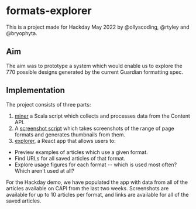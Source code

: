# formats-explorer

This is a project made for Hackday May 2022 by @ollyscoding, @rtyley and @bryophyta.

## Aim

The aim was to prototype a system which would enable us to explore the 770 possible designs 
generated by the current Guardian formatting spec.

## Implementation

The project consists of three parts:
1. [miner](https://github.com/guardian/formats-explorer/tree/main/miner) a Scala script 
which collects and processes data from the Content API.
3. A [screenshot script](https://github.com/guardian/formats-explorer/tree/main/screenshot-script) 
which takes screenshots of the range of page formats and generates thumbnails from them.
3. [explorer](https://github.com/guardian/formats-explorer/tree/main/explorer), a React app
that allows users to:
  - Preview examples of articles which use a given format.
  - Find URLs for all saved articles of that format.
  - Explore usage figures for each format -- which is used most often? Which aren't used at all?

For the Hackday demo, we have populated the app with data from all of the articles available
on CAPI from the last two weeks. Screenshots are available for up to 10 articles per format,
and links are available for all of the saved articles.
